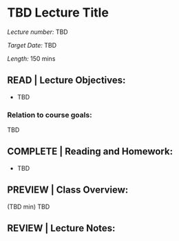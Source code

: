 # TBD Lecture Title

*Lecture number:* TBD

*Target Date:* TBD

*Length:* 150 mins

## READ | Lecture Objectives:

* TBD

### Relation to course goals:

TBD

## COMPLETE | Reading and Homework:

* TBD

## PREVIEW | Class Overview:

(TBD min) TBD

## REVIEW | Lecture Notes:
